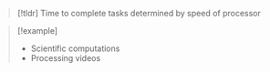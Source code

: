 > [!tldr] Time to complete tasks determined by speed of processor

> [!example]
> * Scientific computations
> * Processing videos